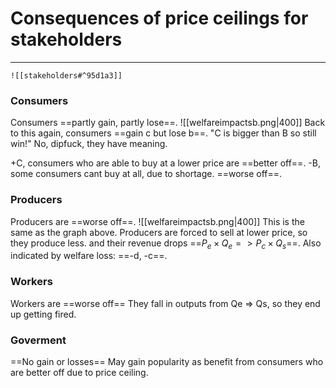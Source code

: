# Consequences of price ceilings for stakeholders
---
```ad-definition
![[stakeholders#^95d1a3]]
```

### Consumers
Consumers ==partly gain, partly lose==.
![[welfareimpactsb.png|400]]
Back to this again, consumers ==gain c but lose b==.
"C is bigger than B so still win!" No, dipfuck, they have meaning.

+C, consumers who are able to buy at a lower price are ==better off==.
-B, some consumers cant buy at all, due to shortage. ==worse off==.

### Producers
Producers are ==worse off==.
![[welfareimpactsb.png|400]]
This is the same as the graph above.
Producers are forced to sell at lower price, so they produce less. and their revenue drops ==$P_e \times Q_e => P_c \times Q_s$==.
Also indicated by welfare loss: ==-d, -c==.

### Workers
Workers are ==worse off==
They fall in outputs from Qe => Qs, so they end up getting fired.

### Goverment
==No gain or losses==
May gain popularity as benefit from consumers who are better off due to price ceiling.